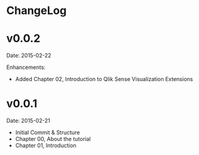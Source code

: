 # ChangeLog

# v0.0.2
Date: 2015-02-22

Enhancements:
* Added Chapter 02, Introduction to Qlik Sense Visualization Extensions

# v0.0.1
Date: 2015-02-21

* Initial Commit & Structure
* Chapter 00, About the tutorial
* Chapter 01, Introduction